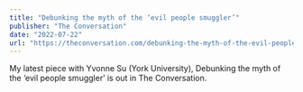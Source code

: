 ```yaml
---
title: "Debunking the myth of the ‘evil people smuggler’"
publisher: "The Conversation"
date: "2022-07-22"
url: "https://theconversation.com/debunking-the-myth-of-the-evil-people-smuggler-187059"
---
```


My latest piece with Yvonne Su (York University), Debunking the myth of the ‘evil people smuggler’ is out in The Conversation.
